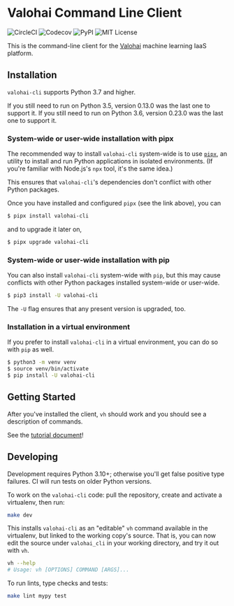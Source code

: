 # Valohai Command Line Client

![CircleCI](https://img.shields.io/github/workflow/status/valohai/valohai-cli/CI.svg)
![Codecov](https://img.shields.io/codecov/c/github/valohai/valohai-cli.svg)
![PyPI](https://img.shields.io/pypi/v/valohai-cli.svg)
![MIT License](https://img.shields.io/github/license/valohai/valohai-cli.svg)

This is the command-line client for the [Valohai][vh] machine learning IaaS platform.

## Installation

`valohai-cli` supports Python 3.7 and higher.

If you still need to run on Python 3.5, version 0.13.0 was the last one to support it.
If you still need to run on Python 3.6, version 0.23.0 was the last one to support it.

### System-wide or user-wide installation with pipx

The recommended way to install `valohai-cli` system-wide is to use [`pipx`][pipx], an
utility to install and run Python applications in isolated environments.
(If you're familiar with Node.js's `npx` tool, it's the same idea.)

This ensures that `valohai-cli`'s dependencies don't conflict with other Python packages.

Once you have installed and configured `pipx` (see the link above), you can

```bash
$ pipx install valohai-cli
```

and to upgrade it later on,

```bash
$ pipx upgrade valohai-cli
```

### System-wide or user-wide installation with pip

You can also install `valohai-cli` system-wide with `pip`,
but this may cause conflicts with other Python packages installed
system-wide or user-wide.

```bash
$ pip3 install -U valohai-cli
```

The `-U` flag ensures that any present version is upgraded, too.

### Installation in a virtual environment

If you prefer to install `valohai-cli` in a virtual environment, you can do so with `pip` as well.

```bash
$ python3 -m venv venv
$ source venv/bin/activate
$ pip install -U valohai-cli
```

## Getting Started

After you've installed the client, `vh` should work and you should see a description
of commands.

See the [tutorial document](./TUTORIAL.md)!

[vh]: https://valohai.com/
[app]: https://app.valohai.com/

## Developing

Development requires Python 3.10+; otherwise you'll get false positive type failures.
CI will run tests on older Python versions.

To work on the `valohai-cli` code: pull the repository, create and activate a virtualenv, then run:

```bash
make dev
```

This installs `valohai-cli` as an "editable" `vh` command available in the virtualenv, but linked to
the working copy's source. That is, you can now edit the source under `valohai_cli` in your working
directory, and try it out with `vh`.

```bash
vh --help
# Usage: vh [OPTIONS] COMMAND [ARGS]...
```

To run lints, type checks and tests:

```bash
make lint mypy test
```

[pipx]: https://github.com/pypa/pipx
